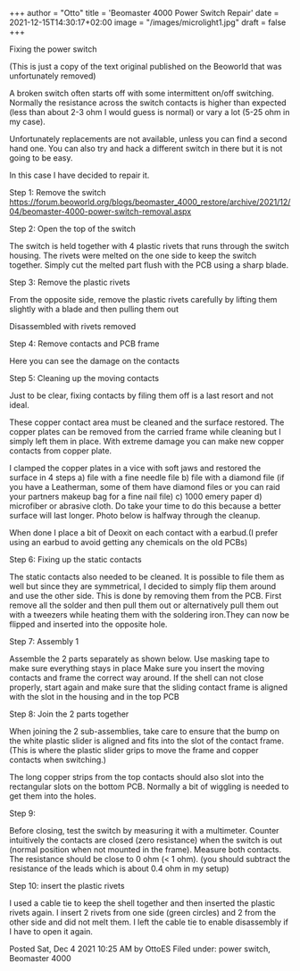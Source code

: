 +++
author = "Otto"
title = 'Beomaster 4000 Power Switch Repair'
date = 2021-12-15T14:30:17+02:00
image = "/images/microlight1.jpg"
draft = false
+++

Fixing the power switch

(This is just a copy of the text original published on the Beoworld that was unfortunately removed)

A broken switch often starts off with some intermittent on/off switching.  Normally the resistance across the switch contacts is higher than expected (less than about 2-3 ohm I would guess is normal) or vary a lot (5-25 ohm in my case).

Unfortunately replacements are not available, unless you can find a second hand one. You can also try and hack a different switch in there but it is not going to be easy.

In this case I have decided to repair it.

Step 1: Remove the switch
https://forum.beoworld.org/blogs/beomaster_4000_restore/archive/2021/12/04/beomaster-4000-power-switch-removal.aspx

Step 2: Open the top of the switch

The switch is held together with 4 plastic rivets that runs through the switch housing. The rivets were melted on the one side to keep the switch together. Simply cut the melted part flush with the PCB using a sharp blade.


Step 3: Remove the plastic rivets

From the opposite side, remove the plastic rivets carefully by lifting them slightly with a blade and then pulling them out

 

Disassembled with rivets removed

Step 4: Remove contacts and PCB frame

Here you can see the damage on the contacts

 

Step 5: Cleaning up the moving contacts

Just to be clear, fixing contacts by filing them off is a last resort and not ideal.

These copper contact area must be cleaned and the surface restored. The copper plates can be removed from the carried frame while cleaning but I simply left them in place. With extreme damage you can make new copper contacts from copper plate.

I clamped the copper plates in a vice with soft jaws and restored the surface in 4 steps a) file with a fine needle file b) file with a diamond file (if you have a Leatherman, some of them have diamond files or you can raid your partners makeup bag for a fine nail file) c) 1000 emery paper d) microfiber or abrasive cloth. Do take your time to do this because a better surface will last longer. Photo below is halfway through the cleanup.

When done I place a bit of Deoxit on each contact with a earbud.(I prefer using an earbud to avoid getting any chemicals on the old PCBs)

Step 6: Fixing up the static contacts

The static contacts also needed to be cleaned. It is possible to file them as well but since they are symmetrical, I decided to simply flip them around and use the other side. This is done by removing them from the PCB. First remove all the solder and then pull them out or alternatively pull them out with a tweezers while heating them with the soldering iron.They can now be flipped and inserted into the opposite hole.

Step 7: Assembly 1

Assemble the 2 parts separately as shown below. Use masking tape to make sure everything stays in place
Make sure you insert the moving contacts and frame the correct way around. If the shell can not close properly, start again and make sure that the sliding contact frame is aligned with the slot in the housing and in the top PCB

Step 8: Join the 2 parts together

When joining the 2 sub-assemblies, take care to ensure that the bump on the white plastic slider is aligned and fits into the slot of the contact frame. (This is where the plastic slider grips to move the frame and copper contacts when switching.)

The long copper strips from the top contacts should also slot into the rectangular slots on the bottom PCB. Normally a bit of wiggling is needed to get them into the holes.

Step 9:

Before closing, test the switch by measuring it with a multimeter. Counter intuitively the contacts are closed (zero resistance) when the switch is out (normal position when not mounted in the frame). Measure both contacts. The resistance should be close to 0 ohm (< 1 ohm). (you should subtract the resistance of the leads which is about 0.4 ohm in my setup)

Step 10: insert the plastic rivets

I used a cable tie to keep the shell together and then inserted the plastic rivets again. I insert 2 rivets from one side (green circles) and 2 from the other side and did not melt them. I left the cable tie to enable disassembly if I have to open it again.

Posted Sat, Dec 4 2021 10:25 AM by OttoES
Filed under: power switch, Beomaster 4000
